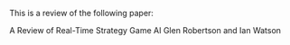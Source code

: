This is a review of the following paper:

A Review of Real-Time Strategy Game AI
Glen Robertson and Ian Watson
